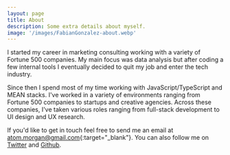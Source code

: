 ```yaml
---
layout: page
title: About
description: Some extra details about myself.
image: '/images/FabianGonzalez-about.webp'
---
```


I started my career in marketing consulting working with a variety of Fortune 500 companies. My main focus was data analysis but after coding a few internal tools I eventually decided to quit my job and enter the tech industry.

Since then I spend most of my time working with JavaScript/TypeScript and MEAN stacks. I've worked in a variety of environments ranging from Fortune 500 companies to startups and creative agencies. Across these companies, I've taken various roles ranging from full-stack development to UI design and UX research.

If you'd like to get in touch feel free to send me an email at [atom.morgan@gmail.com](mailto:FabianGonzalez@gmail.com){:target="_blank"}. You can also follow me on <a href="https://twitter.com/FabianGonzalezdev" target="_blank">Twitter</a> and <a href="https://github.com/FabianGonzalez" target="_blank">Github</a>.

<!-- <div class="gallery-box">
  <div class="gallery">
    <img src="/images/me.webp" alt="Project">
    <img src="/images/project-8.webp" alt="Project">
    <img src="/images/project-6.webp" alt="Project">
  </div>
  <em>Gallery / <a href="https://unsplash.com/" target="_blank">Unsplash</a></em>
</div> -->
